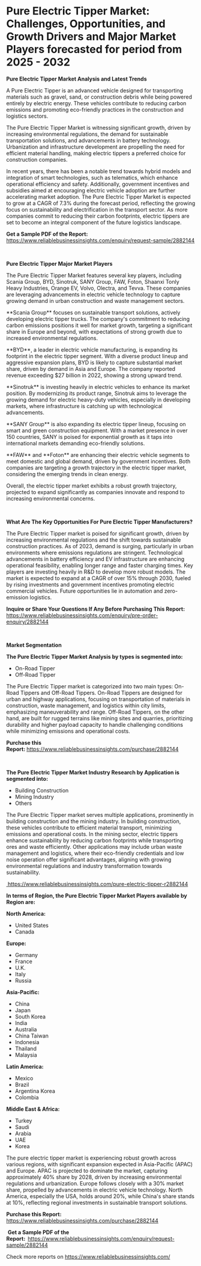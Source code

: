 <p><h1>Pure Electric Tipper Market: Challenges, Opportunities, and Growth Drivers and Major Market Players forecasted for period from 2025 - 2032</h1></p><p><strong>Pure Electric Tipper Market Analysis and Latest Trends</strong></p>
<p><p>A Pure Electric Tipper is an advanced vehicle designed for transporting materials such as gravel, sand, or construction debris while being powered entirely by electric energy. These vehicles contribute to reducing carbon emissions and promoting eco-friendly practices in the construction and logistics sectors. </p><p>The Pure Electric Tipper Market is witnessing significant growth, driven by increasing environmental regulations, the demand for sustainable transportation solutions, and advancements in battery technology. Urbanization and infrastructure development are propelling the need for efficient material handling, making electric tippers a preferred choice for construction companies. </p><p>In recent years, there has been a notable trend towards hybrid models and integration of smart technologies, such as telematics, which enhance operational efficiency and safety. Additionally, government incentives and subsidies aimed at encouraging electric vehicle adoption are further accelerating market adoption. The Pure Electric Tipper Market is expected to grow at a CAGR of 7.3% during the forecast period, reflecting the growing focus on sustainability and electrification in the transport sector. As more companies commit to reducing their carbon footprints, electric tippers are set to become an integral component of the future logistics landscape.</p></p>
<p><strong>Get a Sample PDF of the Report:&nbsp;</strong> <a href="https://www.reliablebusinessinsights.com/enquiry/request-sample/2882144?utm_campaign=3128&utm_medium=2&utm_source=Github&utm_content=ia&utm_term=12032025&utm_id=pure-electric-tipper">https://www.reliablebusinessinsights.com/enquiry/request-sample/2882144</a></p>
<p>&nbsp;</p>
<p><strong>Pure Electric Tipper Major Market Players</strong></p>
<p><p>The Pure Electric Tipper Market features several key players, including Scania Group, BYD, Sinotruk, SANY Group, FAW, Foton, Shaanxi Tonly Heavy Industries, Orange EV, Volvo, Olectra, and Tevva. These companies are leveraging advancements in electric vehicle technology to capture growing demand in urban construction and waste management sectors.</p><p>**Scania Group** focuses on sustainable transport solutions, actively developing electric tipper trucks. The company's commitment to reducing carbon emissions positions it well for market growth, targeting a significant share in Europe and beyond, with expectations of strong growth due to increased environmental regulations.</p><p>**BYD**, a leader in electric vehicle manufacturing, is expanding its footprint in the electric tipper segment. With a diverse product lineup and aggressive expansion plans, BYD is likely to capture substantial market share, driven by demand in Asia and Europe. The company reported revenue exceeding $27 billion in 2022, showing a strong upward trend.</p><p>**Sinotruk** is investing heavily in electric vehicles to enhance its market position. By modernizing its product range, Sinotruk aims to leverage the growing demand for electric heavy-duty vehicles, especially in developing markets, where infrastructure is catching up with technological advancements.</p><p>**SANY Group** is also expanding its electric tipper lineup, focusing on smart and green construction equipment. With a market presence in over 150 countries, SANY is poised for exponential growth as it taps into international markets demanding eco-friendly solutions.</p><p>**FAW** and **Foton** are enhancing their electric vehicle segments to meet domestic and global demand, driven by government incentives. Both companies are targeting a growth trajectory in the electric tipper market, considering the emerging trends in clean energy.</p><p>Overall, the electric tipper market exhibits a robust growth trajectory, projected to expand significantly as companies innovate and respond to increasing environmental concerns.</p></p>
<p>&nbsp;</p>
<p><strong>What Are The Key Opportunities For Pure Electric Tipper Manufacturers?</strong></p>
<p><p>The Pure Electric Tipper market is poised for significant growth, driven by increasing environmental regulations and the shift towards sustainable construction practices. As of 2023, demand is surging, particularly in urban environments where emissions regulations are stringent. Technological advancements in battery efficiency and EV infrastructure are enhancing operational feasibility, enabling longer range and faster charging times. Key players are investing heavily in R&D to develop more robust models. The market is expected to expand at a CAGR of over 15% through 2030, fueled by rising investments and government incentives promoting electric commercial vehicles. Future opportunities lie in automation and zero-emission logistics.</p></p>
<p><strong>Inquire or Share Your Questions If Any Before Purchasing This Report:</strong> <a href="https://www.reliablebusinessinsights.com/enquiry/pre-order-enquiry/2882144?utm_campaign=3128&utm_medium=2&utm_source=Github&utm_content=ia&utm_term=12032025&utm_id=pure-electric-tipper">https://www.reliablebusinessinsights.com/enquiry/pre-order-enquiry/2882144</a></p>
<p>&nbsp;</p>
<p><strong>Market Segmentation</strong></p>
<p><strong>The Pure Electric Tipper Market Analysis by types is segmented into:</strong></p>
<p><ul><li>On-Road Tipper</li><li>Off-Road Tipper</li></ul></p>
<p><p>The Pure Electric Tipper market is categorized into two main types: On-Road Tippers and Off-Road Tippers. On-Road Tippers are designed for urban and highway applications, focusing on transportation of materials in construction, waste management, and logistics within city limits, emphasizing maneuverability and range. Off-Road Tippers, on the other hand, are built for rugged terrains like mining sites and quarries, prioritizing durability and higher payload capacity to handle challenging conditions while minimizing emissions and operational costs.</p></p>
<p><strong>Purchase this Report:&nbsp;</strong><a href="https://www.reliablebusinessinsights.com/purchase/2882144?utm_campaign=3128&utm_medium=2&utm_source=Github&utm_content=ia&utm_term=12032025&utm_id=pure-electric-tipper">https://www.reliablebusinessinsights.com/purchase/2882144</a></p>
<p>&nbsp;</p>
<p><strong>The Pure Electric Tipper Market Industry Research by Application is segmented into:</strong></p>
<p><ul><li>Building Construction</li><li>Mining Industry</li><li>Others</li></ul></p>
<p><p>The Pure Electric Tipper market serves multiple applications, prominently in building construction and the mining industry. In building construction, these vehicles contribute to efficient material transport, minimizing emissions and operational costs. In the mining sector, electric tippers enhance sustainability by reducing carbon footprints while transporting ores and waste efficiently. Other applications may include urban waste management and logistics, where their eco-friendly credentials and low noise operation offer significant advantages, aligning with growing environmental regulations and industry transformation towards sustainability.</p></p>
<p><a href="https://www.reliablebusinessinsights.com/pure-electric-tipper-r2882144?utm_campaign=3128&utm_medium=2&utm_source=Github&utm_content=ia&utm_term=12032025&utm_id=pure-electric-tipper">&nbsp;https://www.reliablebusinessinsights.com/pure-electric-tipper-r2882144</a></p>
<p><strong>In terms of Region, the Pure Electric Tipper Market Players available by Region are:</strong></p>
<p>
    <p> <strong> North America: </strong>
        <ul>
            <li>United States</li>
            <li>Canada</li>
        </ul>
        </p> 
    <p> <strong> Europe: </strong>
        <ul>
            <li>Germany</li>
            <li>France</li>
            <li>U.K.</li>
            <li>Italy</li>
            <li>Russia</li>
        </ul>
        </p> 
    <p> <strong> Asia-Pacific: </strong>
        <ul>
            <li>China</li>
            <li>Japan</li>
            <li>South Korea</li>
            <li>India</li>
            <li>Australia</li>
            <li>China Taiwan</li>
            <li>Indonesia</li>
            <li>Thailand</li>
            <li>Malaysia</li>
        </ul>
        </p> 
    <p> <strong> Latin America: </strong>
        <ul>
            <li>Mexico</li>
            <li>Brazil</li>
            <li>Argentina Korea</li>
            <li>Colombia</li>
        </ul>
        </p> 
    <p> <strong> Middle East & Africa: </strong>
        <ul>
            <li>Turkey</li>
            <li>Saudi</li>
            <li>Arabia</li>
            <li>UAE</li>
            <li>Korea</li>
        </ul>
    </p>
    </p>
<p><p>The pure electric tipper market is experiencing robust growth across various regions, with significant expansion expected in Asia-Pacific (APAC) and Europe. APAC is projected to dominate the market, capturing approximately 40% share by 2028, driven by increasing environmental regulations and urbanization. Europe follows closely with a 30% market share, propelled by advancements in electric vehicle technology. North America, especially the USA, holds around 20%, while China's share stands at 10%, reflecting regional investments in sustainable transport solutions.</p></p>
<p><strong>Purchase this Report: </strong><a href="https://www.reliablebusinessinsights.com/purchase/2882144?utm_campaign=3128&utm_medium=2&utm_source=Github&utm_content=ia&utm_term=12032025&utm_id=pure-electric-tipper">https://www.reliablebusinessinsights.com/purchase/2882144</a></p>
<p>&nbsp;<strong>Get a Sample PDF of the Report:&nbsp;&nbsp;</strong><a href="https://www.reliablebusinessinsights.com/enquiry/request-sample/2882144?utm_campaign=3128&utm_medium=2&utm_source=Github&utm_content=ia&utm_term=12032025&utm_id=pure-electric-tipper">https://www.reliablebusinessinsights.com/enquiry/request-sample/2882144</a></p>
<p><strong></strong></p>
<p>Check more reports on <a href="https://www.reliablebusinessinsights.com/?utm_campaign=3128&utm_medium=2&utm_source=Github&utm_content=ia&utm_term=12032025&utm_id=pure-electric-tipper">https://www.reliablebusinessinsights.com/</a></p>